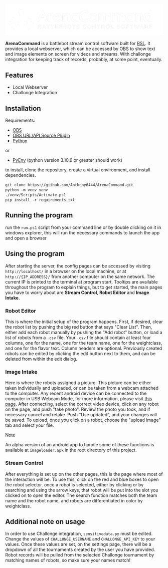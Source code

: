 ![ArenaCommand Logo](/banner_transparent.png)

**ArenaCommand** is a battlebot stream control software built for [RSL](https://robotsmashingleague.com). It provides a local webserver, 
which can be accessed by OBS to show text and image elements on screen for videos and streams. With challonge integration for keeping
track of records, probably, at some point, eventually.

## Features

- Local Webserver
- Challonge Integration

## Installation

Requirements:

- [OBS](https://obsproject.com/)
- [OBS URL/API Source Plugin](https://obsproject.com/forum/resources/url-api-source-live-data-media-and-ai-on-obs-made-simple.1756/)
- [Python](https://www.python.org/)

or

- [PyEnv](https://github.com/pyenv/pyenv) (python version 3.10.6 or greater should work)

to install, clone the repository, create a virtual environment, and install dependencies.

```
git clone https://github.com/Anthony6444/ArenaCommand.git
python -m venv venv
./venv/Scripts/Activate.ps1
pip install -r requirements.txt
```

## Running the program

run the `run.ps1` script from your command line or by double clicking on it in windows explorer, this will run the necessary commands to launch the app and open a browser

## Using the program

After starting the server, the config pages can be accessed by visiting `http://localhost/` in a browser on the local machine, or at
`http://{IP_ADDRESS}/` from another computer on the same network. The current IP is printed to the terminal at program start. Tooltips
are available throughout the program to explain things, but to get started, the main pages you have to worry about are **Stream Control**,
**Robot Editor** and **Image Intake**. 


### Robot Editor

This is where the initial setup of the program happens. First, if desired, clear the robot list by pushing the big red button that says 
"Clear List". Then, either add each robot manually by pushing the "Add robot" button, or load a list of robots from a `.csv` file. Your `.csv` 
file should contain at least four columns, one for the name, one for the team name, one for the weightclass, and one for the flavor text. Column headers are optional. Previously
created robots can be edited by clicking the edit button next to them, and can be deleted from within the edit dialog. 

### Image Intake

Here is where the robots assigned a picture. This picture can be either taken individually and uploaded, or can be taken from a webcam attached to the
computer. Any recent android device can be connected to the computer in USB Webcam Mode, for more information, please visit 
[this page](https://support.google.com/pixelcamera/answer/14274129). After connecting, select the correct video device, click on any robot on the
page, and push "take photo". Review the photo you took, and if necessary cancel and retake. Push "Use updated", and your changes will be saved. To 
upload, once you click on a robot, choose the "upload image" tab and select your file. 

> [!NOTE]
> An alpha version of an android app to handle some of these functions is available at `imageloader.apk` in the root directory of this project. 

### Stream Control

After everything is set up on the other pages, this is the page where most of the interaction will be. To use this, click on the red and blue boxes
to open the robot selector. once a robot is selected, either by clicking or by searching and using the arrow keys, that robot will be put into the
slot you clicked on to open the editor. The search function matches both the team name and the robot name, and robots are differentiated in color by
weightclass.

## Additional note on usage

In order to use Challonge integration, `sensitivedata.py` must be edited. Change the values of `CHALLONGE_USERNAME` and `CHALLONGE_API_KEY` to your values.
Once these values are set, on the settings page, there will be a dropdown of all the tournaments created by the user you have provided. Robot records will 
be pulled from the selected Challonge tournament by matching names of robots, so make sure your names match!
